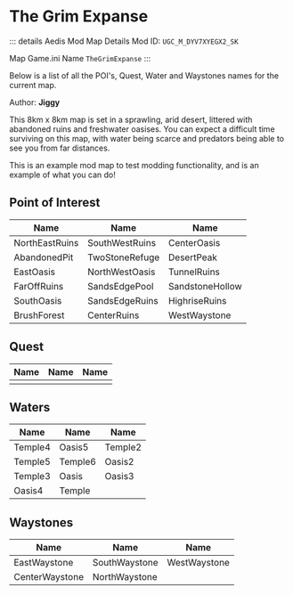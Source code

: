 # The Grim Expanse

::: details Aedis Mod Map Details
Mod ID: `UGC_M_DYV7XYEGX2_SK`

Map Game.ini Name `TheGrimExpanse`
:::

Below is a list of all the POI's, Quest, Water and Waystones names for the current map.

Author: **Jiggy**

This 8km x 8km map is set in a sprawling, arid desert, littered with abandoned ruins and freshwater oasises. You can expect a difficult time surviving on this map, with water being scarce and predators being able to see you from far distances.

This is an example mod map to test modding functionality, and is an example of what you can do!

## Point of Interest

| Name | Name | Name |
| --- | --- | --- |
| NorthEastRuins | SouthWestRuins | CenterOasis |
| AbandonedPit | TwoStoneRefuge | DesertPeak |
| EastOasis | NorthWestOasis | TunnelRuins |
| FarOffRuins | SandsEdgePool | SandstoneHollow |
| SouthOasis | SandsEdgeRuins | HighriseRuins |
| BrushForest | CenterRuins | WestWaystone |

## Quest

| Name | Name | Name |
| --- | --- | --- |
|  | | |

## Waters

| Name | Name | Name |
| --- | --- | --- |
| Temple4 | Oasis5 | Temple2 |
| Temple5 | Temple6 | Oasis2 |
| Temple3 | Oasis | Oasis3 |
| Oasis4 | Temple | |

## Waystones

| Name | Name | Name |
| --- | --- | --- |
| EastWaystone | SouthWaystone | WestWaystone |
| CenterWaystone | NorthWaystone | |

